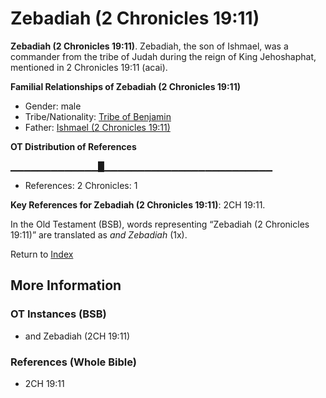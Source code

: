 # Zebadiah (2 Chronicles 19:11)
**Zebadiah (2 Chronicles 19:11)**. 
Zebadiah, the son of Ishmael, was a commander from the tribe of Judah during the reign of King Jehoshaphat, mentioned in 2 Chronicles 19:11 (acai). 




**Familial Relationships of Zebadiah (2 Chronicles 19:11)**


* Gender: male
* Tribe/Nationality: [Tribe of Benjamin](../../../groups/md/acai/Benjamin.md)
* Father: [Ishmael (2 Chronicles 19:11)](Ishmael.4.md)


**OT Distribution of References**

▁▁▁▁▁▁▁▁▁▁▁▁▁█▁▁▁▁▁▁▁▁▁▁▁▁▁▁▁▁▁▁▁▁▁▁▁▁▁
* References: 2 Chronicles: 1



**Key References for Zebadiah (2 Chronicles 19:11)**: 
2CH 19:11. 


In the Old Testament (BSB), words representing “Zebadiah (2 Chronicles 19:11)” are translated as 
*and Zebadiah* (1x). 




Return to [Index](00-Index.md)

## More Information

### OT Instances (BSB)

* and Zebadiah (2CH 19:11)



### References (Whole Bible)

* 2CH 19:11



